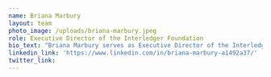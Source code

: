 ```yaml
---
name: Briana Marbury
layout: team
photo_image: /uploads/briana-marbury.jpeg
role: Executive Director of the Interledger Foundation
bio_text: "Briana Marbury serves as Executive Director of the Interledger Foundation, which aims to build access to financial pathways around the world. She\_brings 15 years of non-profit experience and leadership to the role, as well as a passion for promoting financial inclusion for all. As Executive Director, Briana's goal is to educate and bring awareness around the Interledger Protocol. She is dedicated to expanding the public’s understanding of the innovative technology’s immense potential to improve lives."
linkedin_link: 'https://www.linkedin.com/in/briana-marbury-a1492a37/'
twitter_link:
---
```


